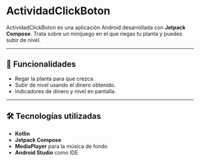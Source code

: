 # ActividadClickBoton

ActividadClickBoton es una aplicación Android desarrollada con **Jetpack Compose**. Trata sobre un minijuego en el que riegas tu planta y puedes subir de nivel.  

---

## 📱 Funcionalidades

- Regar la planta para que crezca.
- Subir de nivel usando el dinero obtenido.
- Indicadores de dinero y nivel en pantalla.

---

## 🛠 Tecnologías utilizadas

- **Kotlin**
- **Jetpack Compose**
- **MediaPlayer** para la música de fondo
- **Android Studio** como IDE
